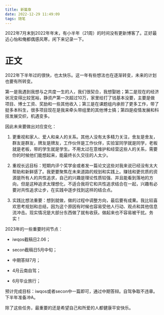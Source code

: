 ```yaml
---
title: 新篇章
date: 2022-12-29 11:49:09
tags: 随笔
---
```


2022年7月末到2022年年末，有小半年（21周）的时间没有更新博客了。正好最近心怡和俺都偶感风寒，闲下来记录一下。

<!--more-->

<!-- 7月的时候，我又遇到了心怡。
我们曾在2021年末的基础实验楼一起打过狼，当时觉得妹子好漂亮好可爱，后来在计科楼也遇见玩过一段时间，那时候想提升英语口语水平，凑巧又了解妹子是外院的，就主动加了妹子微信想提升英语（bushi），可惜妹子说外院的研究生没有什么口语课，那时候又在帮老板做项目，又在投SECON没有太多时间，就没有什么后续接触。
7月是因为周一桐在复习考公，组局打德扑和桌游，没想到这里又见到了妹子，然而又在搞投infocom的事情，只好按下躁动的心，后来secon被拒了，心情有点悲伤，看着审稿意见说不出什么话来，处于一段很郁闷的时期。又正值暑假，就经常一起玩桌游，逐渐熟悉了起来。
后来逐渐临近infocom的截稿日，更有些焦躁，仔细想了很久，放弃了投稿一篇质量不是很高的工作，在羊山公园成功表白。当然中间过程还是要感谢桐哥撮合。

暑假、秋天、冬天，2022年的这些季节过的很快，也很快乐，如果把这些故事都记录下来，博客是完全承载不了的，慢慢记载吧。
 -->

# 正文

2022年下半年过的很快，也太快乐。这一年有些想法也在逐渐转变，未来的计划也要有所转变。

第一是我遇到我想与之共度一生的人，我们很契合，我想娶她；第二是现在的经济状况变得比较宽裕，静资产第一次超过10万，家里给打了钱基本没要，主要是做项目、博士工资、奖励和一些其他收入；第三是在课题组内承担了更多工作，带了挺多本科生，很多项目现在是我来牵头带组里的其他博士搞；第四是疫情发展和科技发展交织，机遇变多。

因此未来要做出对应变化：

1. 更重视和家人、爱人和亲人的关系。其他人没有太多精力关注，舍友是舍友，群友是群友，牌友是牌友，工作伙伴是工作伙伴，实验室同学就是同学，老板就是老板，带的学生就是学生。不用太过在意维护和经营这些人的关系，需要你的时候他们能想起来，能最终长久交往的人太少。

2. 重视长远目标：短期内评个奖学金或者发一篇论文这些对我来说已经没有太大帮助和新鲜感了。我更要聚焦在未来道路的规划和实践上。赚钱和更优质的资源是所有人的共性追求，自己的兴趣是理论性质较强、并且能看到落地的方向，但是这种追求太理想化，不适合我将它和共性追求结合在一起，兴趣有必要对共性追求让步，在实践中逐步找到这样的结合点。

3. 实践比想法重要：想到就做，做的过程中调整方向，最后要有成果。我比较喜欢思考规划和总结，因为这个原因有时候也容易受他人行动、观点和其他信息流冲击。现实情况是大部分东西做了就有收获。做起来也不容易被干扰。务实！

2023年的一些重要时间节点：

- iwqos截稿日2.06；

- secon截稿日5月中旬；

- 中期答辩7月；

- 4月云南自驾；

- 6月毕业旅行；

预计完成目标：iwqos或者secon中一篇即可，通过中期答辩。自驾争取不违章。下半年准备冲A。

除了这些任务，最重要的还是希望自己和所爱的人都健康平安快乐。
